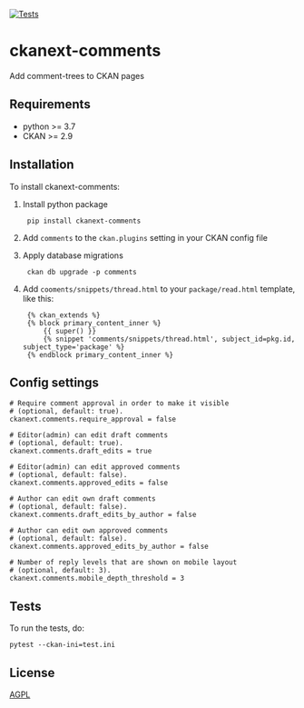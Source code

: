 [![Tests](https://github.com/DataShades/ckanext-comments/workflows/Tests/badge.svg?branch=main)](https://github.com/DataShades/ckanext-comments/actions)

# ckanext-comments

Add comment-trees to CKAN pages

## Requirements

* python >= 3.7
* CKAN >= 2.9

## Installation

To install ckanext-comments:

1. Install python package

        pip install ckanext-comments

1. Add `comments` to the `ckan.plugins` setting in your CKAN
   config file

1. Apply database migrations

        ckan db upgrade -p comments

1. Add `cooments/snippets/thread.html` to your `package/read.html` template, like this:

        {% ckan_extends %}
        {% block primary_content_inner %}
            {{ super() }}
            {% snippet 'comments/snippets/thread.html', subject_id=pkg.id, subject_type='package' %}
        {% endblock primary_content_inner %}

## Config settings


	# Require comment approval in order to make it visible
	# (optional, default: true).
	ckanext.comments.require_approval = false

	# Editor(admin) can edit draft comments
	# (optional, default: true).
    ckanext.comments.draft_edits = true

	# Editor(admin) can edit approved comments
	# (optional, default: false).
    ckanext.comments.approved_edits = false

	# Author can edit own draft comments
	# (optional, default: false).
    ckanext.comments.draft_edits_by_author = false

	# Author can edit own approved comments
	# (optional, default: false).
    ckanext.comments.approved_edits_by_author = false

	# Number of reply levels that are shown on mobile layout
	# (optional, default: 3).
    ckanext.comments.mobile_depth_threshold = 3

## Tests

To run the tests, do:

    pytest --ckan-ini=test.ini

## License

[AGPL](https://www.gnu.org/licenses/agpl-3.0.en.html)
